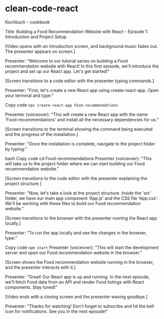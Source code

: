 # clean-code-react

Kochbuch - cookbook

Title: Building a Food Recommendation Website with React - Episode 1: Introduction and Project Setup

[Video opens with an introduction screen, and background music fades out. The presenter appears on screen.]

Presenter: "Welcome to our tutorial series on building a Food recommendation website with React! In this first episode, we'll introduce the project and set up our React app. Let's get started!"

[Screen transitions to a code editor with the presenter typing commands.]

Presenter: "First, let's create a new React app using create-react-app. Open your terminal and type:"

Copy code
```npx create-react-app Food-recommendations```

Presenter (voiceover): "This will create a new React app with the name 'Food-recommendations' and install all the necessary dependencies for us."

[Screen transitions to the terminal showing the command being executed and the progress of the installation.]

Presenter: "Once the installation is complete, navigate to the project folder by typing:"

bash
Copy code
cd Food-recommendations
Presenter (voiceover): "This will take us to the project folder where we can start building our Food recommendation website."

[Screen transitions to the code editor with the presenter explaining the project structure.]

Presenter: "Now, let's take a look at the project structure. Inside the 'src' folder, we have our main app component 'App.js' and the CSS file 'App.css'. We'll be working with these files to build our Food recommendation website."

[Screen transitions to the browser with the presenter running the React app locally.]

Presenter: "To run the app locally and see the changes in the browser, type:"

Copy code
```npm start```
Presenter (voiceover): "This will start the development server and open our Food recommendation website in the browser."

[Screen shows the Food recommendation website running in the browser, and the presenter interacts with it.]

Presenter: "Great! Our React app is up and running. In the next episode, we'll fetch Food data from an API and render Food listings with React components. Stay tuned!"

[Video ends with a closing screen and the presenter waving goodbye.]

Presenter: "Thanks for watching! Don't forget to subscribe and hit the bell icon for notifications. See you in the next episode!"
